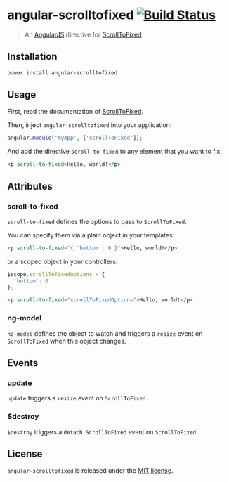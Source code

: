 # angular-scrolltofixed [![Build Status](https://travis-ci.org/xavierdutreilh/angular-scrolltofixed.svg?branch=master)](https://travis-ci.org/xavierdutreilh/angular-scrolltofixed)

> An [AngularJS](https://angularjs.org/) directive for [ScrollToFixed](https://github.com/bigspotteddog/ScrollToFixed)

## Installation

```bash
bower install angular-scrolltofixed
```

## Usage

First, read the documentation of [ScrollToFixed](https://github.com/bigspotteddog/ScrollToFixed).

Then, inject `angular-scrolltofixed` into your application:

```javascript
angular.module('myApp', ['scrollToFixed']);
```

And add the directive `scroll-to-fixed` to any element that you want to fix:

```html
<p scroll-to-fixed>Hello, world!</p>
```

## Attributes

### scroll-to-fixed

`scroll-to-fixed` defines the options to pass to `ScrollToFixed`.

You can specify them via a plain object in your templates:

```html
<p scroll-to-fixed="{ 'bottom': 0 }">Hello, world!</p>
```

or a scoped object in your controllers:

```javascript
$scope.scrollToFixedOptions = {
  'bottom': 0
};
```

```html
<p scroll-to-fixed="scrollToFixedOptions">Hello, world!</p>
 ```

### ng-model

`ng-model` defines the object to watch and triggers a `resize` event on `ScrollToFixed` when this object changes.

## Events

### update

`update` triggers a `resize` event on `ScrollToFixed`.

### $destroy

`$destroy` triggers a `detach.ScrollToFixed` event on `ScrollToFixed`.

## License

`angular-scrolltofixed` is released under the [MIT license](http://en.wikipedia.org/wiki/MIT_License).
